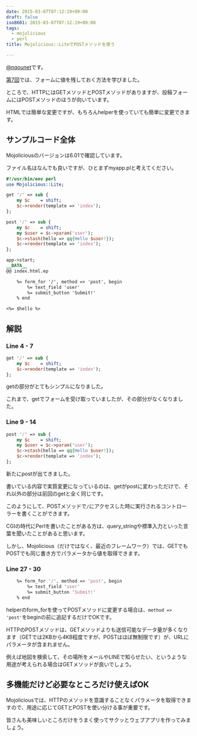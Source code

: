 ```yaml
---
date: 2015-03-07T07:12:19+09:00
draft: false
iso8601: 2015-03-07T07:12:19+09:00
tags:
  - mojolicious
  - perl
title: Mojolicious::LiteでPOSTメソッドを使う

---
```


[@nqounet](https://twitter.com/nqounet)です。

[第7回](/2015/03/05/073344 "Mojolicious::Liteでテキストボックスに値を入れておく")では、フォームに値を残しておく方法を学びました。

ところで、HTTPにはGETメソッドとPOSTメソッドがありますが、投稿フォームにはPOSTメソッドのほうが向いています。

HTMLでは簡単な変更ですが、もちろんhelperを使っていても簡単に変更できます。

## サンプルコード全体

Mojoliciousのバージョンは6.01で確認しています。

ファイル名はなんでも良いですが、ひとまずmyapp.plと考えてください。

```perl myapp.pl
#!/usr/bin/env perl
use Mojolicious::Lite;

get '/' => sub {
    my $c    = shift;
    $c->render(template => 'index');
};

post '/' => sub {
    my $c    = shift;
    my $user = $c->param('user');
    $c->stash(hello => qq{Hello $user!});
    $c->render(template => 'index');
};

app->start;
__DATA__
@@ index.html.ep

    %= form_for '/', method => 'post', begin
        %= text_field 'user'
        %= submit_button 'Submit!'
    % end

<%= $hello %>

```

## 解説

### Line 4 - 7

```perl
get '/' => sub {
    my $c    = shift;
    $c->render(template => 'index');
};
```

getの部分がとてもシンプルになりました。

これまで、getでフォームを受け取っていましたが、その部分がなくなりました。

### Line 9 - 14

```perl
post '/' => sub {
    my $c    = shift;
    my $user = $c->param('user');
    $c->stash(hello => qq{Hello $user!});
    $c->render(template => 'index');
};
```

新たにpostが出てきました。

書いている内容で実質変更になっているのは、getがpostに変わっただけで、それ以外の部分は前回のgetと全く同じです。

このようにして、POSTメソッドで`/`にアクセスした時に実行されるコントローラーを書くことができます。

CGIの時代にPerlを書いたことがある方は、query_stringや標準入力といった言葉を聞いたことがあると思います。

しかし、Mojolicious（だけではなく、最近のフレームワーク）では、GETでもPOSTでも同じ書き方でパラメータから値を取得できます。

### Line 27 - 30

```perl
    %= form_for '/', method => 'post', begin
        %= text_field 'user'
        %= submit_button 'Submit!'
    % end
```

helperのform_forを使ってPOSTメソッドに変更する場合は、`method => 'post'`をbeginの前に追記するだけでOKです。

HTTPのPOSTメソッドは、GETメソッドよりも送信可能なデータ量が多くなります（GETでは2KBから4KB程度ですが、POSTはほぼ無制限です）が、URLにパラメータが含まれません。

例えば地図を検索して、その場所をメールやLINEで知らせたい、というような用途が考えられる場合はGETメソッドが良いでしょう。

## 多機能だけど必要なところだけ使えばOK

Mojoliciousでは、HTTPのメソッドを意識することなくパラメータを取得できますので、用途に応じてGETとPOSTを使い分ける事が重要です。

皆さんも美味しいところだけをうまく使ってサクッとウェブアプリを作ってみましょう。
